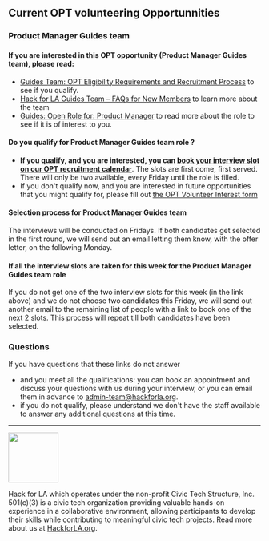 ## Current OPT volunteering Opportunnities

### Product Manager Guides team

#### If you are interested in this OPT opportunity (Product Manager Guides team), please read:
- [Guides Team: OPT Eligibility Requirements and Recruitment Process](https://github.com/hackforla/guides/wiki/Guides-Team:-OPT-Eligibility-Requirements-and-Recruitment-Process) to see if you qualify.
- [Hack for LA Guides Team – FAQs for New Members](https://docs.google.com/document/d/1Bh_aofLhSd1mnhAHOApBIXlpUeON29X4JzMM0z1uIFU/edit?tab=t.0) to learn more about the team
- [Guides: Open Role for: Product Manager](https://github.com/hackforla/guides/issues/171) to read more about the role to see if it is of interest to you.

#### Do you qualify for Product Manager Guides team role ?
- **If you qualify, and you are interested, you can [book your interview slot on our OPT recruitment calendar](https://calendar.app.google/pg16A5SKpqR55DDm9)**. The slots are first come, first served.  There will only be two available, every Friday until the role is filled.
- If you don't qualify now, and you are interested in future opportunities that you might qualify for, please fill out [the OPT Volunteer Interest form](https://docs.google.com/forms/d/e/1FAIpQLSf9AN_2aACfHg-npBNFU1HiWEEy9c-kra1HQ7WD42WIOrq5Aw/viewform)

#### Selection process for Product Manager Guides team
The interviews will be conducted on Fridays. If both candidates get selected in the first round, we will send out an email letting them know, with the offer letter, on the following Monday. 

#### If all the interview slots are taken for this week for the Product Manager Guides team role
If you do not get one of the two interview slots for this week (in the link above) and we do not choose two candidates this Friday, we will send out another email to the remaining list of people with a link to book one of the next 2 slots. This process will repeat till both candidates have been selected.

### Questions
If you have questions that these links do not answer
- and you meet all the qualifications: you can book an appointment and discuss your questions with us during your interview, or you can email them in advance to admin-team@hackforla.org.  
- if you do not qualify, please understand we don't have the staff available to answer any additional questions at this time.  

---
<img src="https://github.com/user-attachments/assets/fe0760ab-022a-45dd-8ff3-167853aaaaab" width=100px>

Hack for LA which operates under the non-profit Civic Tech Structure, Inc. 501(c)(3) is a civic tech organization providing valuable hands-on experience in a collaborative environment, allowing participants to develop their skills while contributing to meaningful civic tech projects. Read more about us at [HackforLA.org](http://hackforla.org/).
